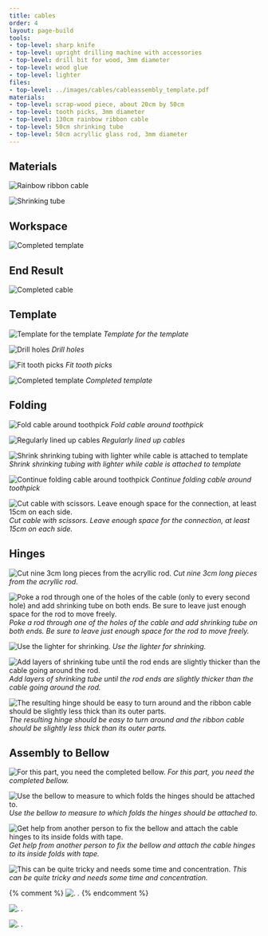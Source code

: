 ```yaml
---
title: cables
order: 4
layout: page-build
tools:
- top-level: sharp knife
- top-level: upright drilling machine with accessories
- top-level: drill bit for wood, 3mm diameter
- top-level: wood glue
- top-level: lighter
files:
- top-level: ../images/cables/cableassembly_template.pdf
materials:
- top-level: scrap-wood piece, about 20cm by 50cm
- top-level: tooth picks, 3mm diameter
- top-level: 130cm rainbow ribbon cable
- top-level: 50cm shrinking tube
- top-level: 50cm acryllic glass rod, 3mm diameter
---
```




## Materials

![Rainbow ribbon cable](../images/cables/IMG_2561.jpg)

![Shrinking tube](../images/cables/IMG_3988.jpg)


## Workspace

![Completed template](../images/cables/IMG_1458.jpg)



## End Result

![Completed cable](../images/cables/IMG_2564.jpg)




## Template


![Template for the template](../images/cables/cableassembly_template.jpg)
*Template for the template*

![Drill holes](../images/cables/IMG_2492.jpg)
*Drill holes*

![Fit tooth picks](../images/cables/IMG_2496.jpg)
*Fit tooth picks*

![Completed template](../images/cables/IMG_2590.jpg)
*Completed template*




## Folding

![Fold cable around toothpick](../images/cables/IMG_2875.jpg)
*Fold cable around toothpick*

![Regularly lined up cables](../images/cables/IMG_2552.jpg)
*Regularly lined up cables*

![Shrink shrinking tubing with lighter while cable is attached to template](../images/cables/IMG_2562.jpg)
*Shrink shrinking tubing with lighter while cable is attached to template*

![Continue folding cable around toothpick](../images/cables/IMG_2574.jpg)
*Continue folding cable around toothpick*


![Cut cable with scissors. Leave enough space for the connection, at least 15cm on each side.](../images/cables/IMG_2582.jpg)
*Cut cable with scissors. Leave enough space for the connection, at least 15cm on each side.*




## Hinges


![Cut nine 3cm long pieces from the acryllic rod.](../images/cables/IMG_3957.jpg)
*Cut nine 3cm long pieces from the acryllic rod.*

![Poke a rod through one of the holes of the cable (only to every second hole) and add shrinking tube on both ends. Be sure to leave just enough space for the rod to move freely.](../images/cables/IMG_3959.jpg)
*Poke a rod through one of the holes of the cable and add shrinking tube on both ends. Be sure to leave just enough space for the rod to move freely.*

![Use the lighter for shrinking.](../images/cables/IMG_3961.jpg)
*Use the lighter for shrinking.*



![Add layers of shrinking tube until the rod ends are slightly thicker than the cable going around the rod.](../images/cables/IMG_3991.jpg)
*Add layers of shrinking tube until the rod ends are slightly thicker than the cable going around the rod.*

![The resulting hinge should be easy to turn around and the ribbon cable should be slightly less thick than its outer parts.](../images/cables/IMG_3984.jpg)
*The resulting hinge should be easy to turn around and the ribbon cable should be slightly less thick than its outer parts.*


## Assembly to Bellow

![For this part, you need the completed bellow.](../images/cables/IMG_4173.jpg)
*For this part, you need the completed bellow.*

![Use the bellow to measure to which folds the hinges should be attached to.](../images/cables/IMG_4152.jpg)
*Use the bellow to measure to which folds the hinges should be attached to.*

![Get help from another person to fix the bellow and attach the cable hinges to its inside folds with tape.](../images/cables/IMG_4193.jpg)
*Get help from another person to fix the bellow and attach the cable hinges to its inside folds with tape.*



![This can be quite tricky and needs some time and concentration.](../images/cables/IMG_4197.jpg)
*This can be quite tricky and needs some time and concentration.*


{% comment %}
![.](../images/cables/IMG_4221.jpg)
*.*
{% endcomment %}

![.](../images/cables/IMG_4219.jpg)
*.*


![.](../images/cables/IMG_4547.jpg)
*.*
